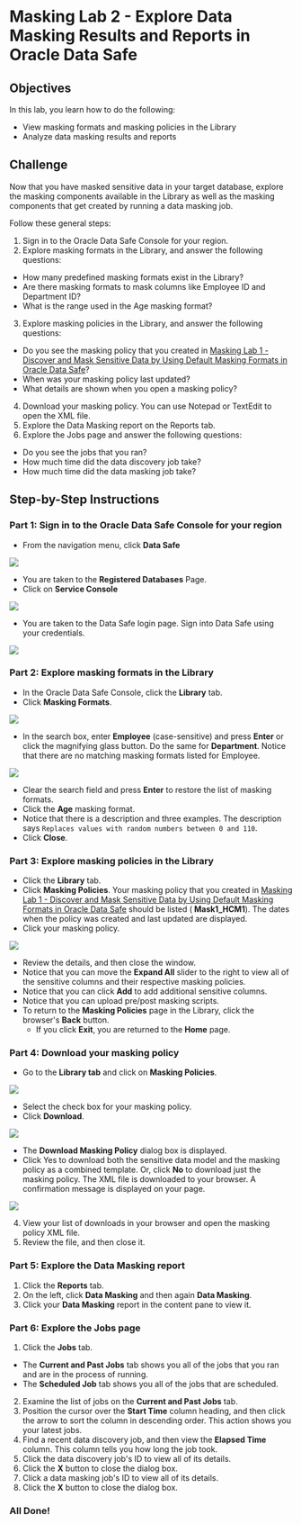 # Masking Lab 2 - Explore Data Masking Results and Reports in Oracle Data Safe

## Objectives

In this lab, you learn how to do the following:
- View masking formats and masking policies in the Library
- Analyze data masking results and reports

## Challenge

Now that you have masked sensitive data in your target database, explore the masking components available in the Library as well as the masking components that get created by running a data masking job.

Follow these general steps:
1. Sign in to the Oracle Data Safe Console for your region.
2. Explore masking formats in the Library, and answer the following questions:
  - How many predefined masking formats exist in the Library?
  - Are there masking formats to mask columns like Employee ID and Department ID?
  - What is the range used in the Age masking format?
3. Explore masking policies in the Library, and answer the following questions:
  - Do you see the masking policy that you created in [Masking Lab 1 - Discover and Mask Sensitive Data by Using Default Masking Formats in Oracle Data Safe](DataSafeDM.md)?
  - When was your masking policy last updated?
  - What details are shown when you open a masking policy?
4. Download your masking policy. You can use Notepad or TextEdit to open the XML file.
5. Explore the Data Masking report on the Reports tab.
6. Explore the Jobs page and answer the following questions:
  - Do you see the jobs that you ran?
  - How much time did the data discovery job take?
  - How much time did the data masking job take?

## Step-by-Step Instructions

### Part 1: Sign in to the Oracle Data Safe Console for your region

- From the navigation menu, click **Data Safe**

![](./images/dbsec/datasafe/login/navigation.png)

- You are taken to the **Registered Databases** Page.
- Click on **Service Console**

![](./images/dbsec/datasafe/login/service-console.png)

- You are taken to the Data Safe login page. Sign into Data Safe using your credentials.

![](./images/dbsec/datasafe/login/sign-in.png)

### Part 2: Explore masking formats in the Library

- In the Oracle Data Safe Console, click the **Library** tab.
- Click **Masking Formats**.

![](./images/dbsec/datasafe/masking/library-formats.png)

- In the search box, enter **Employee** (case-sensitive) and press **Enter** or click the magnifying glass button. Do the same for **Department**. Notice that there are no matching masking formats listed for Employee.

![](./images/dbsec/datasafe/masking/employee-search.png)

- Clear the search field and press **Enter** to restore the list of masking formats.
- Click the **Age** masking format.
- Notice that there is a description and three examples. The description says `Replaces values with random numbers between 0 and 110`.
- Click **Close**.

### Part 3: Explore masking policies in the Library

- Click the **Library** tab.
- Click **Masking Policies**. Your masking policy that you created in [Masking Lab 1 - Discover and Mask Sensitive
Data by Using Default Masking Formats in Oracle Data Safe](DataSafeDM.md) should be listed (**<username> Mask1_HCM1**). The dates when the policy was created and last updated are displayed.
- Click your masking policy.

![](./images/dbsec/datasafe/masking/click-policy.png)

- Review the details, and then close the window.
- Notice that you can move the **Expand All** slider to the right to view all of the sensitive columns and their respective masking policies.
- Notice that you can click **Add** to add additional sensitive columns.
- Notice that you can upload pre/post masking scripts.
- To return to the **Masking Policies** page in the Library, click the browser's **Back** button.
  - If you click **Exit**, you are returned to the **Home** page.

### Part 4: Download your masking policy

- Go to the **Library tab** and click on **Masking Policies**.

![](./images/dbsec/datasafe/masking/library-masking.png)

- Select the check box for your masking policy.
- Click **Download**.

![](./images/dbsec/datasafe/masking/download-policy.png)

- The **Download Masking Policy** dialog box is displayed.
- Click Yes to download both the sensitive data model and the masking policy as a
combined template. Or, click **No** to download just the masking policy.
The XML file is downloaded to your browser.
A confirmation message is displayed on your page.

![](./images/dbsec/datasafe/masking/download-policy2.png)

4. View your list of downloads in your browser and open the masking policy XML file.
5. Review the file, and then close it.

### Part 5: Explore the Data Masking report
1. Click the **Reports** tab.
2. On the left, click **Data Masking** and then again **Data Masking**.
3. Click your **Data Masking** report in the content pane to view it.

### Part 6: Explore the Jobs page
1. Click the **Jobs** tab.
  - The **Current and Past Jobs** tab shows you all of the jobs that you ran and are in the process of running.
  - The **Scheduled Job** tab shows you all of the jobs that are scheduled.
2. Examine the list of jobs on the **Current and Past Jobs** tab.
3. Position the cursor over the **Start Time** column heading, and then click the arrow to sort the column in descending order. This action shows you your latest jobs.
4. Find a recent data discovery job, and then view the **Elapsed Time** column. This column tells you how long the job took.
5. Click the data discovery job's ID to view all of its details.
6. Click the **X** button to close the dialog box.
7. Click a data masking job's ID to view all of its details.
8. Click the **X** button to close the dialog box.

### All Done!
